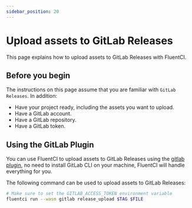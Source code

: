 ```yaml
---
sidebar_position: 20
---
```


# Upload assets to GitLab Releases

This page explains how to upload assets to GitLab Releases with FluentCI.

## Before you begin

The instructions on this page assume that you are familiar with `GitLab Releases`. In addition:

- Have your project ready, including the assets you want to upload.
- Have a GitLab account.
- Have a GitLab repository.
- Have a GitLab token.

## Using the GitLab Plugin

You can use FluentCI to upload assets to GitLab Releases using the [gitlab plugin](https://github.com/fluent-ci-templates/gitlab-pipeline), no need to install GitLab CLI on your machine, FluentCI will handle everything for you.

The following command can be used to upload assets to GitLab Releases:

```bash
# Make sure to set the GITLAB_ACCESS_TOKEN environment variable
fluentci run --wasm gitlab release_upload $TAG $FILE
```
